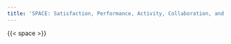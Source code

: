 ```yaml
---
title: 'SPACE: Satisfaction, Performance, Activity, Collaboration, and Efficiency'
---
```


{{< space >}}
